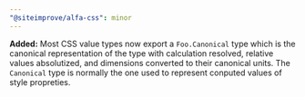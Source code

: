 ```yaml
---
"@siteimprove/alfa-css": minor
---
```


**Added:** Most CSS value types now export a `Foo.Canonical` type which is the canonical representation of the type with calculation resolved, relative values absolutized, and dimensions converted to their canonical units. The `Canonical` type is normally the one used to represent conputed values of style propreties.
